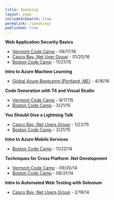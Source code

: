```yaml
---
title: Speaking
layout: page
includeInSearch: true
permalink: /speaking/
published: true
---
```


<strong>Web Application Security Basics</strong> 

- <a href="http://vtcodecamp.org/2016/sessions#web-application-security-basics" target="_blank">Vermont Code Camp</a> - 09/17/16
- <a href="http://www.meetup.com/CascoBayNUG/events/227717700/" target="_blank">Casco Bay .Net User Group</a> - 01/20/16
- <a href="http://www.bostoncodecamp.com/CC24/sessions/details/15290" target="_blank">Boston Code Camp</a> - 11/21/15

<strong>Intro to Azure Machine Learning</strong> 

- <a href="http://www.meetup.com/CascoBayNUG/events/227718749/" target="_blank">Global Azure Bootcamp (Portland, ME)</a> - 4/16/16

<strong>Code Generation with T4 and Visual Studio</strong>
 
- <a href="http://vtcodecamp.org/2014/sessions" target="_blank">Vermont Code Camp</a> - 9/17/15 
- <a href="http://www.bostoncodecamp.com/CC23/Schedule/Index" target="_blank">Boston Code Camp</a> - 3/21/15

<strong>You Should Give a Lightning Talk</strong>
 
- <a href="http://cbnug.net/" target="_blank">Casco Bay .Net Users Group</a> - 1/22/15
- <a href="http://www.bostoncodecamp.com/CC23/Schedule/Index" target="_blank">Boston Code Camp</a> - 3/21/15

<strong>Intro to Azure Mobile Services</strong>
 
- <a href="http://www.bostoncodecamp.com/CC22/Schedule/Index" target="_blank">Boston Code Camp</a> - 11/22/14

<strong>Techniques for Cross Platform .Net Development</strong>
 
- <a href="http://vtcodecamp.org/2014/sessions" target="_blank">Vermont Code Camp</a> - 09/20/14
- <a href="http://www.bostoncodecamp.com/CC21/Schedule/Index" target="_blank">Boston Code Camp</a> - 06/21/14

<strong>Intro to Automated Web Testing with Selenium</strong>
 
- <a href="http://cbnug.net/" target="_blank">Casco Bay .Net Users Group</a> - 2/19/14
